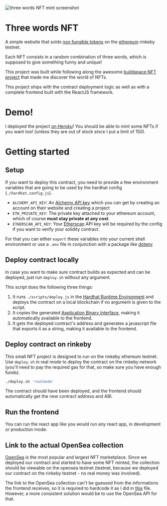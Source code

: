 ![three words NFT mint screenshot](https://i.imgur.com/8I2vuT9.png)

# Three words NFT

A simple website that solds [non fungible tokens](https://en.wikipedia.org/wiki/Non-fungible_token) on the [ethereum](https://ethereum.org/en/developers/docs/intro-to-ethereum) rinkeby testnet.

Each NFT consists in a random combination of three words, which is supposed to give something funny and unique!

This project was built while following along the awesome [buildspace NFT project](https://app.buildspace.so/projects/CO961ddb5f-f428-4608-9949-a9a2f461eb3f) that made me discover the world of NFTs.

This project ships with the contract deployment logic as well as with a complete frontend built with the ReactJS framework.

# Demo!

I deployed the project [on Heroku](https://three-words-nft.herokuapp.com)! You should be able to mint some NFTs if you want too! (unless they are out of stock since I put a limit of 150).

# Getting started

## Setup

If you want to deploy this contract, you need to provide a few environment variables that are going to be used by the hardhat config (`./hardhat.config.js`).

- `ALCHEMY_API_KEY`: An [Alchemy API key](https://www.alchemy.com) which you can get by creating an account on their website and creating a project
- `ETH_PRIVATE_KEY`: The private key attached to your ethereum account, which of course **must stay private at any cost**.
- `ETHERSCAN_API_KEY`: Your [Etherscan](https://etherscan.io/) API key will be required by the config if you want to verify your solidity contract.

For that you can either `export` these variables into your current shell environment or use a `.env` file in conjunction with a package like [dotenv](https://www.npmjs.com/package/dotenv)
## Deploy contract locally

In case you want to make sure contract builds as expected and can be deployed, just run `deploy.sh` without any argument.

This script does the following three things:

1) It runs `./scripts/deploy.js` in the [Hardhat Runtime Environment](https://hardhat.org/advanced/hardhat-runtime-environment.html) and deploys the contract on a local blockchain if no argument is given to the script.
2) It copies the generated [Application Binary Interface](https://docs.soliditylang.org/en/v0.5.3/abi-spec.html), making it automatically available to the frontend.
3) It gets the deployed contract's address and generates a javascript file that exports it as a string, making it available to the frontend.

## Deploy contract on rinkeby

This small NFT project is designed to run on the rinkeby ethereum testnet. Use `deploy.sh` in real mode to deploy the contract on the rinkeby network (you'll need to pay the required gas for that, so make sure you have enough funds).

```sh
./deploy.sh 'realmode'
```
The contract should have been deployed, and the frontend should automatically get the new contract address and ABI.

## Run the frontend

You can run the react app like you would run any react app, in development or production mode.

## Link to the actual OpenSea collection

[OpenSea](https://opensea.io/) is the most popular and largest NFT marketplace. Since we deployed our contract and started to have some NFT minted, the collection should be
viewable on the opensea testnet (testnet, because we deployed our contract on the rinkeby testnet - no real money was involved).

The link to the OpenSea collection can't be guessed from the informations the frontend receives, so it is required to hardcode it as I did in [this](https://github.com/aurelien-brabant/three-words-nft/blob/master/frontend/src/utils/openSeaCollection.js) file.
However, a more consistent solution would be to use the OpenSea API for that.
